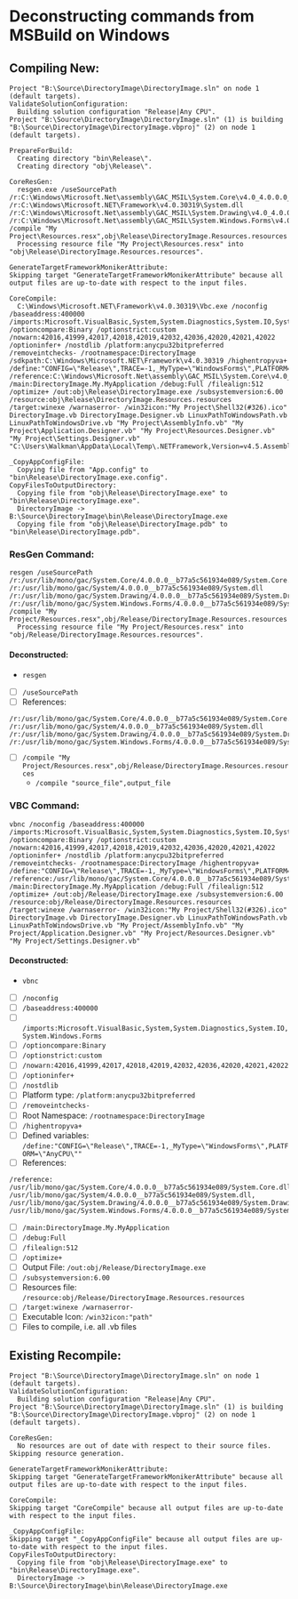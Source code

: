 # Deconstructing commands from MSBuild on Windows

## Compiling New:

```
Project "B:\Source\DirectoryImage\DirectoryImage.sln" on node 1 (default targets).
ValidateSolutionConfiguration:
  Building solution configuration "Release|Any CPU".
Project "B:\Source\DirectoryImage\DirectoryImage.sln" (1) is building "B:\Source\DirectoryImage\DirectoryImage.vbproj" (2) on node 1 (default targets).

PrepareForBuild:
  Creating directory "bin\Release\".
  Creating directory "obj\Release\".

CoreResGen:
  resgen.exe /useSourcePath /r:C:\Windows\Microsoft.Net\assembly\GAC_MSIL\System.Core\v4.0_4.0.0.0__b77a5c561934e089\System.Core.dll /r:C:\Windows\Microsoft.NET\Framework\v4.0.30319\System.dll /r:C:\Windows\Microsoft.Net\assembly\GAC_MSIL\System.Drawing\v4.0_4.0.0.0__b03f5f7f11d50a3a\System.Drawing.dll /r:C:\Windows\Microsoft.Net\assembly\GAC_MSIL\System.Windows.Forms\v4.0_4.0.0.0__b77a5c561934e089\System.Windows.Forms.dll /compile "My Project\Resources.resx",obj\Release\DirectoryImage.Resources.resources
  Processing resource file "My Project\Resources.resx" into "obj\Release\DirectoryImage.Resources.resources".

GenerateTargetFrameworkMonikerAttribute:
Skipping target "GenerateTargetFrameworkMonikerAttribute" because all output files are up-to-date with respect to the input files.

CoreCompile:
  C:\Windows\Microsoft.NET\Framework\v4.0.30319\Vbc.exe /noconfig /baseaddress:400000 /imports:Microsoft.VisualBasic,System,System.Diagnostics,System.IO,System.Windows.Forms /optioncompare:Binary /optionstrict:custom /nowarn:42016,41999,42017,42018,42019,42032,42036,42020,42021,42022 /optioninfer+ /nostdlib /platform:anycpu32bitpreferred /removeintchecks- /rootnamespace:DirectoryImage /sdkpath:C:\Windows\Microsoft.NET\Framework\v4.0.30319 /highentropyva+ /define:"CONFIG=\"Release\",TRACE=-1,_MyType=\"WindowsForms\",PLATFORM=\"AnyCPU\"" /reference:C:\Windows\Microsoft.Net\assembly\GAC_MSIL\System.Core\v4.0_4.0.0.0__b77a5c561934e089\System.Core.dll,C:\Windows\Microsoft.NET\Framework\v4.0.30319\System.dll,C:\Windows\Microsoft.Net\assembly\GAC_MSIL\System.Drawing\v4.0_4.0.0.0__b03f5f7f11d50a3a\System.Drawing.dll,C:\Windows\Microsoft.Net\assembly\GAC_MSIL\System.Windows.Forms\v4.0_4.0.0.0__b77a5c561934e089\System.Windows.Forms.dll /main:DirectoryImage.My.MyApplication /debug:Full /filealign:512 /optimize+ /out:obj\Release\DirectoryImage.exe /subsystemversion:6.00 /resource:obj\Release\DirectoryImage.Resources.resources /target:winexe /warnaserror- /win32icon:"My Project\Shell32(#326).ico" DirectoryImage.vb DirectoryImage.Designer.vb LinuxPathToWindowsPath.vb LinuxPathToWindowsDrive.vb "My Project\AssemblyInfo.vb" "My Project\Application.Designer.vb" "My Project\Resources.Designer.vb" "My Project\Settings.Designer.vb" "C:\Users\Walkman\AppData\Local\Temp\.NETFramework,Version=v4.5.AssemblyAttributes.vb"

_CopyAppConfigFile:
  Copying file from "App.config" to "bin\Release\DirectoryImage.exe.config".
CopyFilesToOutputDirectory:
  Copying file from "obj\Release\DirectoryImage.exe" to "bin\Release\DirectoryImage.exe".
  DirectoryImage -> B:\Source\DirectoryImage\bin\Release\DirectoryImage.exe
  Copying file from "obj\Release\DirectoryImage.pdb" to "bin\Release\DirectoryImage.pdb".
```

### ResGen Command:

```
resgen /useSourcePath /r:/usr/lib/mono/gac/System.Core/4.0.0.0__b77a5c561934e089/System.Core.dll /r:/usr/lib/mono/gac/System/4.0.0.0__b77a5c561934e089/System.dll /r:/usr/lib/mono/gac/System.Drawing/4.0.0.0__b77a5c561934e089/System.Drawing.dll /r:/usr/lib/mono/gac/System.Windows.Forms/4.0.0.0__b77a5c561934e089/System.Windows.Forms.dll /compile "My Project/Resources.resx",obj/Release/DirectoryImage.Resources.resources
  Processing resource file "My Project/Resources.resx" into "obj/Release/DirectoryImage.Resources.resources".
```

#### Deconstructed:

- `resgen`
- [ ] `/useSourcePath`
- [ ] References:

```
/r:/usr/lib/mono/gac/System.Core/4.0.0.0__b77a5c561934e089/System.Core.dll
/r:/usr/lib/mono/gac/System/4.0.0.0__b77a5c561934e089/System.dll
/r:/usr/lib/mono/gac/System.Drawing/4.0.0.0__b77a5c561934e089/System.Drawing.dll
/r:/usr/lib/mono/gac/System.Windows.Forms/4.0.0.0__b77a5c561934e089/System.Windows.Forms.dll
```
- [ ] `/compile "My Project/Resources.resx",obj/Release/DirectoryImage.Resources.resources`
  - `/compile "source_file",output_file`

### VBC Command:

```
vbnc /noconfig /baseaddress:400000 /imports:Microsoft.VisualBasic,System,System.Diagnostics,System.IO,System.Windows.Forms /optioncompare:Binary /optionstrict:custom /nowarn:42016,41999,42017,42018,42019,42032,42036,42020,42021,42022 /optioninfer+ /nostdlib /platform:anycpu32bitpreferred /removeintchecks- /rootnamespace:DirectoryImage /highentropyva+ /define:"CONFIG=\"Release\",TRACE=-1,_MyType=\"WindowsForms\",PLATFORM=\"AnyCPU\"" /reference:/usr/lib/mono/gac/System.Core/4.0.0.0__b77a5c561934e089/System.Core.dll,/usr/lib/mono/gac/System/4.0.0.0__b77a5c561934e089/System.dll,/usr/lib/mono/gac/System.Drawing/4.0.0.0__b77a5c561934e089/System.Drawing.dll,/usr/lib/mono/gac/System.Windows.Forms/4.0.0.0__b77a5c561934e089/System.Windows.Forms.dll /main:DirectoryImage.My.MyApplication /debug:Full /filealign:512 /optimize+ /out:obj/Release/DirectoryImage.exe /subsystemversion:6.00 /resource:obj/Release/DirectoryImage.Resources.resources /target:winexe /warnaserror- /win32icon:"My Project/Shell32(#326).ico" DirectoryImage.vb DirectoryImage.Designer.vb LinuxPathToWindowsPath.vb LinuxPathToWindowsDrive.vb "My Project/AssemblyInfo.vb" "My Project/Application.Designer.vb" "My Project/Resources.Designer.vb" "My Project/Settings.Designer.vb"
```

#### Deconstructed:

- `vbnc`
- [ ] `/noconfig`
- [ ] `/baseaddress:400000`
- [ ] `/imports:Microsoft.VisualBasic,System,System.Diagnostics,System.IO,System.Windows.Forms`
- [ ] `/optioncompare:Binary`
- [ ] `/optionstrict:custom`
- [ ] `/nowarn:42016,41999,42017,42018,42019,42032,42036,42020,42021,42022`
- [ ] `/optioninfer+`
- [ ] `/nostdlib`
- [ ] Platform type: `/platform:anycpu32bitpreferred`
- [ ] `/removeintchecks-`
- [ ] Root Namespace: `/rootnamespace:DirectoryImage`
- [ ] `/highentropyva+`
- [ ] Defined variables: `/define:"CONFIG=\"Release\",TRACE=-1,_MyType=\"WindowsForms\",PLATFORM=\"AnyCPU\""`
- [ ] References:

```
/reference:
/usr/lib/mono/gac/System.Core/4.0.0.0__b77a5c561934e089/System.Core.dll,
/usr/lib/mono/gac/System/4.0.0.0__b77a5c561934e089/System.dll,
/usr/lib/mono/gac/System.Drawing/4.0.0.0__b77a5c561934e089/System.Drawing.dll,
/usr/lib/mono/gac/System.Windows.Forms/4.0.0.0__b77a5c561934e089/System.Windows.Forms.dll
```
- [ ] `/main:DirectoryImage.My.MyApplication`
- [ ] `/debug:Full`
- [ ] `/filealign:512`
- [ ] `/optimize+`
- [ ] Output File: `/out:obj/Release/DirectoryImage.exe`
- [ ] `/subsystemversion:6.00`
- [ ] Resources file: `/resource:obj/Release/DirectoryImage.Resources.resources`
- [ ] `/target:winexe /warnaserror-`
- [ ] Executable Icon: `/win32icon:"path"`
- [ ] Files to compile, i.e. all .vb files

## Existing Recompile:

```
Project "B:\Source\DirectoryImage\DirectoryImage.sln" on node 1 (default targets).
ValidateSolutionConfiguration:
  Building solution configuration "Release|Any CPU".
Project "B:\Source\DirectoryImage\DirectoryImage.sln" (1) is building "B:\Source\DirectoryImage\DirectoryImage.vbproj" (2) on node 1 (default targets).

CoreResGen:
  No resources are out of date with respect to their source files. Skipping resource generation.

GenerateTargetFrameworkMonikerAttribute:
Skipping target "GenerateTargetFrameworkMonikerAttribute" because all output files are up-to-date with respect to the input files.

CoreCompile:
Skipping target "CoreCompile" because all output files are up-to-date with respect to the input files.

_CopyAppConfigFile:
Skipping target "_CopyAppConfigFile" because all output files are up-to-date with respect to the input files.
CopyFilesToOutputDirectory:
  Copying file from "obj\Release\DirectoryImage.exe" to "bin\Release\DirectoryImage.exe".
  DirectoryImage -> B:\Source\DirectoryImage\bin\Release\DirectoryImage.exe
```

